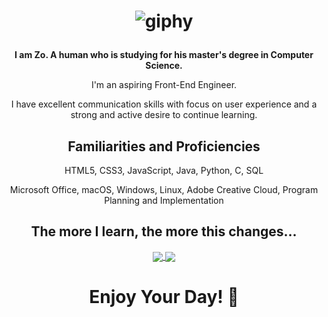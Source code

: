 <h1 align="center">

  ![giphy](https://user-images.githubusercontent.com/70993217/144535943-807860f6-2364-4cfc-9d7f-5067d1071ae9.gif)

</h1>

<p align="center"><strong>I am Zo. A human who is studying for his master's degree in Computer Science.</strong><p>

<p align="center">I'm an aspiring Front-End Engineer.</p>
<p align="center">I have excellent communication skills with focus on user experience and a strong and active desire to continue learning.</p>

<h2 align="center">Familiarities and Proficiencies</h2>

<p align="center">HTML5, CSS3, JavaScript, Java, Python, C, SQL</p> 
<p align="center">Microsoft Office, macOS, Windows, Linux, Adobe Creative Cloud, Program Planning and Implementation</p> 

<h2 align="center">The more I learn, the more this changes...</h2>

<p align="center">
  <a href="https://github.com/anuraghazra/github-readme-stats">
    <img align="center" src="https://github-readme-stats.vercel.app/api/top-langs/?username=zdisanto&layout=compact&theme=merko&hide_border=true" />
  </a>
  <a href="https://github.com/vn7n24fzkq/github-profile-summary-cards"> 
    <img align="center" src="https://raw.githubusercontent.com/zdisanto/zdisanto/master/profile-summary-card-output/github_dark/0-profile-details.svg" />
  </a>
</p>

<h1 align="center">Enjoy Your Day! 👋</h1>

